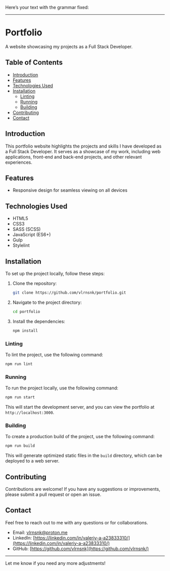 Here’s your text with the grammar fixed:

---

# Portfolio

A website showcasing my projects as a Full Stack Developer.

## Table of Contents

- [Introduction](#introduction)
- [Features](#features)
- [Technologies Used](#technologies-used)
- [Installation](#installation)
  - [Linting](#linting)
  - [Running](#running)
  - [Building](#building)
- [Contributing](#contributing)
- [Contact](#contact)

## Introduction

This portfolio website highlights the projects and skills I have developed as a Full Stack Developer. It serves as a showcase of my work, including web applications, front-end and back-end projects, and other relevant experiences.

## Features

- Responsive design for seamless viewing on all devices

## Technologies Used

- HTML5
- CSS3
- SASS (SCSS)
- JavaScript (ES6+)
- Gulp
- Stylelint

## Installation

To set up the project locally, follow these steps:

1. Clone the repository:
   ```bash
   git clone https://github.com/vlrnsnk/portfolio.git
   ```
2. Navigate to the project directory:
   ```bash
   cd portfolio
   ```

3. Install the dependencies:
   ```bash
   npm install
   ```

### Linting

To lint the project, use the following command:
   ```bash
   npm run lint
   ```

### Running

To run the project locally, use the following command:
   ```bash
   npm run start
   ```

This will start the development server, and you can view the portfolio at `http://localhost:3000`.

### Building

To create a production build of the project, use the following command:
   ```bash
   npm run build
   ```

This will generate optimized static files in the `build` directory, which can be deployed to a web server.

## Contributing

Contributions are welcome! If you have any suggestions or improvements, please submit a pull request or open an issue.

## Contact

Feel free to reach out to me with any questions or for collaborations.

- Email: [vlrnsnk\@proton.me](mailto:vlrnsnk@proton.me?subject=Portfolio)
- LinkedIn: [https://linkedin.com/in/valeriy-a-a23833310/](https://linkedin.com/in/valeriy-a-a23833310/)
- GitHub: [https://github.com/vlrnsnk](https://github.com/vlrnsnk/)

---

Let me know if you need any more adjustments!
